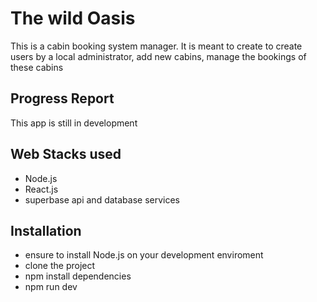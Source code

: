# The wild Oasis

This is a cabin booking system manager. It is meant to create to create users by a local administrator, add new cabins, manage the bookings of these cabins

## Progress Report
This app is still in development

## Web Stacks used
- Node.js
- React.js
- superbase api and database services

## Installation
- ensure to install Node.js on your development enviroment
- clone the project
- npm install dependencies
- npm run dev
